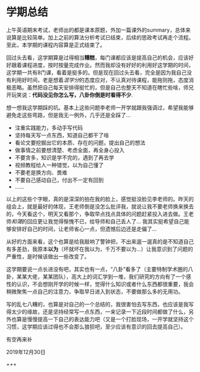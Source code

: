 # 学期总结

上午英语期末考试，老师出的都是课本原题，外加一篇课外的summary，总体来说算是比较简单。加上之前的算法分析考试已结束，后续的思政考试再走个流程。至此，本学期的课程内容算是正式结束了。

回过头去看，这学期算是过得相当**糟糕**，每门课都应该是提高自己的机会，应该好好跟着课程进度，按时按量完成作业。然而我却没有好好的利用好这学期的时间，这学期一共有8门课，看着是挺多的。但是现在回过头去看，完全是因为我自己没有利用好时间，老是想着*混学分*的态度应对，不认真对待课程，能拖则拖，态度消极恶略。虽然把自己每天安排得挺忙的，但是自己也整天不知道在瞎忙些啥，师兄开玩笑说：**代码没见你怎么写，八卦你倒是时看得不少**.

想一想我这学期踩的坑。基本上这些问题李老师一开学就跟我强调过，希望我能够避免走这些弯路，但是我无一例外，几乎还是全踩了...  

+ 注重实践能力，多动手写代码
+ 坚持每天写一点东西，知道自己都干了啥
+ 看论文要挖掘出它的本质、存在的问题，提出自己的想法
+ 做事情之前要想清楚、考虑全面，再全身心投入
+ 不要贪多，知识是学不完的，遇到了再去学
+ 视频教程给人一种错觉，以为自己懂了
+ 不要老是换方向、畏难
+ 不要自己感动自己，付出不一定有回到
+ ......

以上的这些个字眼，真的是深深的拍在我的脸上，感觉挺没脸见李老师的。昨天的组会上，就是最好的体现，王老师倒是没怎么批评我，就说让我不要老师换来换去的，今天看这个，明天又看那个，争取早点找点具体的问题赶紧投入进去做。王老师*和蔼*的回应更让我觉得惭愧不已，给导师和自己丢人了... 我其实挺希望自己能够安排好自己的时间，让老师省心一点，但遗憾后边还是走偏了...

从好的方面来看，这个也算是给我敲响了警钟把，不出来遛一遛真的是不知道自己有多差劲，我原本**以为**（坏就坏在我以为，千万不要以为...）让我意识到了问题的严重性，是时候该做出一些改变了。

这学期要说一点长进没有吧，其实也有一点，“八卦”看多了（主要特制学术圈的八卦，某某大佬，某某团队），高大上的词汇学到一堆，我们研究的方向有了一个感性的认识，不会想刚开学的时候一样，觉得什么知识或者什么东西都很重要，我会稍微聚焦一点自己的注意力，争取早日进入到状态，不要做那么多的无用功。

写的乱七八糟的，也算是对自己的一个总结的，我很害怕去写东西，也应该是我写得太少的缘故，还是坚持经常写一点东西，一来记录一下近段时间都做了什么，另外也算是慢慢提高一下自己的表达能力吧（又是一个打脸现场，一开学就坚持这个习惯，这学期应该过得也不会那么狼狈吧，至少应该有意识的回去提高自己）。

有空再来补

2019年12月30日

+++


